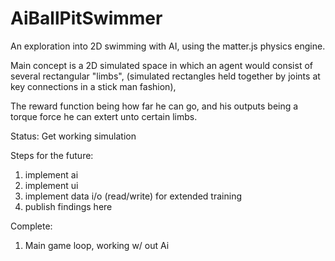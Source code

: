 # AiBallPitSwimmer
 An exploration into 2D swimming with AI, using the matter.js physics engine.

Main concept is a 2D simulated space in which an agent would consist of several rectangular "limbs", (simulated rectangles held together by joints at key connections in a stick man fashion),

The reward function being how far he can go, and his outputs being a torque force he can extert unto certain limbs.

Status: Get working simulation

Steps for the future:
1. implement ai
2. implement ui
3. implement data i/o (read/write) for extended training
4. publish findings here

Complete:
1. Main game loop, working w/ out Ai
